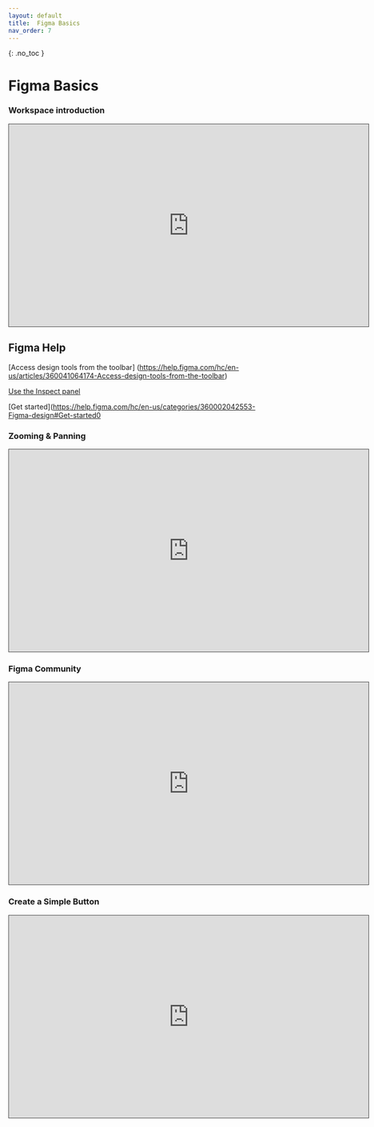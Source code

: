```yaml
---
layout: default
title:  Figma Basics
nav_order: 7
---
```


{: .no_toc }

# Figma Basics

### Workspace introduction

<iframe src="https://solent.cloud.panopto.eu/Panopto/Pages/Embed.aspx?id=17cdf070-ea78-450f-bc5d-af4d00b6f1a5&autoplay=false&offerviewer=true&showtitle=true&showbrand=true&captions=true&interactivity=all" height="405" width="720" style="border: 1px solid #464646;" allowfullscreen allow="autoplay"></iframe>

## Figma Help

[Access design tools from the toolbar] (https://help.figma.com/hc/en-us/articles/360041064174-Access-design-tools-from-the-toolbar)

[Use the Inspect panel](https://help.figma.com/hc/en-us/articles/360055203533-Use-the-Inspect-panel)

[Get started](https://help.figma.com/hc/en-us/categories/360002042553-Figma-design#Get-started0

### Zooming & Panning

<iframe src="https://solent.cloud.panopto.eu/Panopto/Pages/Embed.aspx?id=1f929c4c-2a0d-4c7d-8bc2-af4d00b6f9a6&autoplay=false&offerviewer=true&showtitle=true&showbrand=true&captions=true&interactivity=all" height="405" width="720" style="border: 1px solid #464646;" allowfullscreen allow="autoplay"></iframe>



### Figma Community

<iframe src="https://solent.cloud.panopto.eu/Panopto/Pages/Embed.aspx?id=7d76a78a-9bad-4489-9da5-af4d00d00120&autoplay=false&offerviewer=true&showtitle=true&showbrand=true&captions=true&interactivity=all" height="405" width="720" style="border: 1px solid #464646;" allowfullscreen allow="autoplay"></iframe>

### Create a Simple Button

<iframe src="https://solent.cloud.panopto.eu/Panopto/Pages/Embed.aspx?id=3a99f02f-9b3c-4cc5-acf4-af4d00e60a4d&autoplay=false&offerviewer=true&showtitle=true&showbrand=true&captions=true&interactivity=all" height="405" width="720" style="border: 1px solid #464646;" allowfullscreen allow="autoplay"></iframe>


